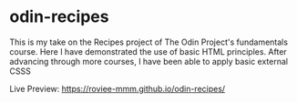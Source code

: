 # odin-recipes
This is my take on the Recipes project of The Odin Project's fundamentals course.
Here I have demonstrated the use of basic HTML principles.
After advancing through more courses, I have been able to apply basic external CSSS

Live Preview: https://roviee-mmm.github.io/odin-recipes/
